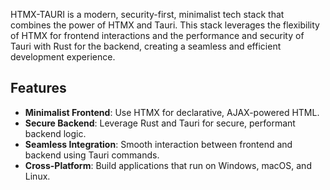 HTMX-TAURI is a modern, security-first, minimalist tech stack that combines the power of HTMX and Tauri. This stack leverages the flexibility of HTMX for frontend interactions and the performance and security of Tauri with Rust for the backend, creating a seamless and efficient development experience.

## Features

- **Minimalist Frontend**: Use HTMX for declarative, AJAX-powered HTML.
- **Secure Backend**: Leverage Rust and Tauri for secure, performant backend logic.
- **Seamless Integration**: Smooth interaction between frontend and backend using Tauri commands.
- **Cross-Platform**: Build applications that run on Windows, macOS, and Linux.